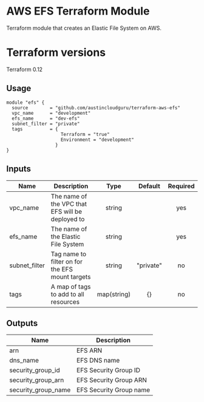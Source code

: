 # AWS EFS Terraform Module
Terraform module that creates an Elastic File System on AWS.

# Terraform versions
Terraform 0.12

## Usage

```hcl
module "efs" {
  source        = "github.com/austincloudguru/terraform-aws-efs"
  vpc_name      = "development"
  efs_name      = "dev-efs"
  subnet_filter = "private"
  tags          = {
                    Terraform = "true"
                    Environment = "development"
                  } 
}
```

## Inputs

| Name | Description | Type | Default | Required |
|------|-------------|:----:|:-----:|:-----:|
| vpc_name | The name of the VPC that EFS will be deployed to | string | | yes |
| efs_name | The name of the Elastic File System | string | | yes |
| subnet_filter | Tag name to filter on for the EFS mount targets | string | "private" | no
| tags | A map of tags to add to all resources | map(string) | {} | no

## Outputs

| Name | Description |
|------|-------------|
| arn | EFS ARN |
| dns_name | EFS DNS name |
| security_group_id | EFS Security Group ID |
| security_group_arn | EFS Security Group ARN |
| security_group_name | EFS Security Group name |